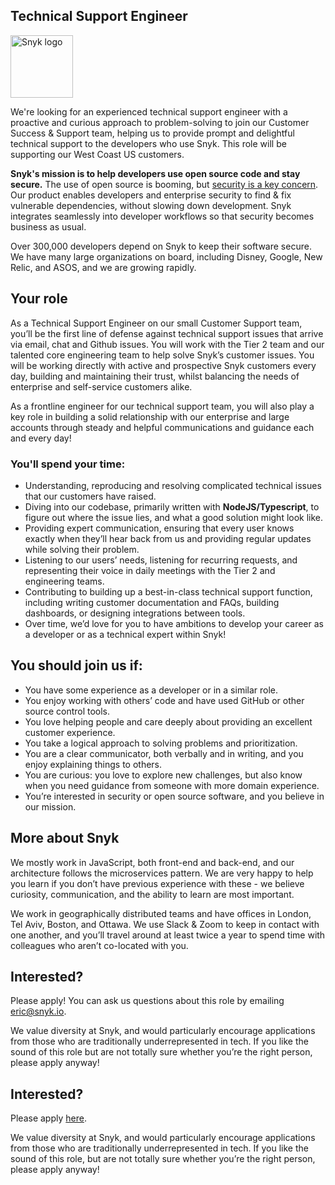 Technical Support Engineer
---

<img src="https://res.cloudinary.com/snyk/image/upload/v1537345894/press-kit/brand/logo-black.png" width="100" alt="Snyk logo" />

<p><span style="font-weight: 400;">We're looking for an experienced technical support engineer with a proactive and curious approach to problem-solving to join our Customer Success &amp; Support team, helping us to provide prompt and delightful technical support to the developers who use Snyk. This role will be supporting our West Coast US customers. </span></p>
<p><strong>Snyk's mission is to help developers use open source code and stay secure.</strong><span style="font-weight: 400;"> The use of open source is booming, but </span><a href="https://snyk.io/stateofossecurity/"><span style="font-weight: 400;">security is a key concern</span></a><span style="font-weight: 400;">. Our product enables developers and enterprise security to find &amp; fix vulnerable dependencies, without slowing down development. Snyk integrates seamlessly into developer workflows so that security becomes business as usual.</span></p>
<p><span style="font-weight: 400;">Over 300,000 developers depend on Snyk to keep their software secure. We have many large organizations on board, including Disney, Google, New Relic, and ASOS, and we are growing rapidly.</span></p>
<h2><strong>Your role</strong></h2>
<p><span style="font-weight: 400;">As a Technical Support Engineer on our small Customer Support team, you’ll be the first line of defense against technical support issues that arrive via email, chat and Github issues. You will work with the Tier 2 team and our talented core engineering team to help solve Snyk’s customer issues. You will be working directly with active and prospective Snyk customers every day, building and maintaining their trust, whilst balancing the needs of enterprise and self-service customers alike.</span></p>
<p><span style="font-weight: 400;">As a frontline engineer for our technical support team, you will also play a key role in building a solid relationship with our enterprise and large accounts through steady and helpful communications and guidance each and every day!</span></p>
<h3><strong>You'll spend your time:</strong></h3>
<ul>
<li style="font-weight: 400;"><span style="font-weight: 400;">Understanding, reproducing and resolving complicated technical issues that our customers have raised.</span></li>
<li style="font-weight: 400;"><span style="font-weight: 400;">Diving into our codebase, primarily written with </span><strong>NodeJS/Typescript</strong><span style="font-weight: 400;">, to figure out where the issue lies, and what a good solution might look like.</span></li>
<li style="font-weight: 400;"><span style="font-weight: 400;">Providing expert communication, ensuring that every user knows exactly when they’ll hear back from us and providing regular updates while solving their problem.</span></li>
<li style="font-weight: 400;"><span style="font-weight: 400;">Listening to our users’ needs, listening for recurring requests, and representing their voice in daily meetings with the Tier 2 and engineering teams.</span></li>
<li style="font-weight: 400;"><span style="font-weight: 400;">Contributing to building up a best-in-class technical support function, including writing customer documentation and FAQs, building dashboards, or designing integrations between tools.</span></li>
<li style="font-weight: 400;"><span style="font-weight: 400;">Over time, we’d love for you to have ambitions to develop your career as a developer or as a technical expert within Snyk!</span></li>
</ul>
<h2><strong>You should join us if:</strong></h2>
<ul>
<li style="font-weight: 400;"><span style="font-weight: 400;">You have some experience as a developer or in a similar role.</span></li>
<li style="font-weight: 400;"><span style="font-weight: 400;">You enjoy working with others’ code and have used GitHub or other source control tools.</span></li>
<li style="font-weight: 400;"><span style="font-weight: 400;">You love helping people and care deeply about providing an excellent customer experience.</span></li>
<li style="font-weight: 400;"><span style="font-weight: 400;">You take a logical approach to solving problems and prioritization.</span></li>
<li style="font-weight: 400;"><span style="font-weight: 400;">You are a clear communicator, both verbally and in writing, and you enjoy explaining things to others.</span></li>
<li style="font-weight: 400;"><span style="font-weight: 400;">You are curious: you love to explore new challenges, but also know when you need guidance from someone with more domain experience.</span></li>
<li style="font-weight: 400;"><span style="font-weight: 400;">You’re interested in security or open source software, and you believe in our mission.</span></li>
</ul>
<h2><strong>More about Snyk</strong></h2>
<p><span style="font-weight: 400;">We mostly work in JavaScript, both front-end and back-end, and our architecture follows the microservices pattern. We are very happy to help you learn if you don’t have previous experience with these - we believe curiosity, communication, and the ability to learn are most important.</span></p>
<p><span style="font-weight: 400;">We work in geographically distributed teams and have offices in London, Tel Aviv, Boston, and Ottawa. We use Slack &amp; Zoom to keep in contact with one another, and you’ll travel around at least twice a year to spend time with colleagues who aren’t co-located with you.</span></p>
<h2><strong>Interested?</strong></h2>
<p><span style="font-weight: 400;">Please apply! You can ask us questions about this role by emailing </span><a href="mailto:eric@snyk.io"><span style="font-weight: 400;">eric@snyk.io</span></a><span style="font-weight: 400;">.</span></p>
<p><span style="font-weight: 400;">We value diversity at Snyk, and would particularly encourage applications from those who are traditionally underrepresented in tech. If you like the sound of this role but are not totally sure whether you’re the right person, please apply anyway!</span></p>

Interested?
---

Please apply [here](https://boards.greenhouse.io/snyk/jobs/4467739002#app).

We value diversity at Snyk, and would particularly encourage applications from those who are traditionally underrepresented in tech.
If you like the sound of this role, but are not totally sure whether you’re the right person, please apply anyway!
